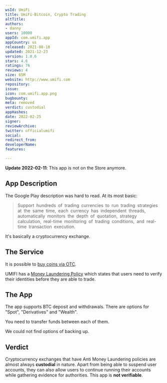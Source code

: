 ```yaml
---
wsId: UmiFi
title: UmiFi-Bitcoin, Crypto Trading
altTitle: 
authors:
- danny
users: 10000
appId: com.umifi.app
appCountry: us
released: 2021-08-18
updated: 2021-12-23
version: 1.0.6
stars: 4.6
ratings: 76
reviews: 4
size: 65M
website: http://www.umifi.com
repository: 
issue: 
icon: com.umifi.app.png
bugbounty: 
meta: removed
verdict: custodial
appHashes: 
date: 2022-02-25
signer: 
reviewArchive: 
twitter: officialumifi
social: 
redirect_from: 
developerName: 
features: 

---
```


**Update 2022-02-11**: This app is not on the Store anymore.

## App Description

The Google Play description was hard to read. At its most basic:
> Support hundreds of trading currencies to run trading strategies at the same time, each currency has independent threads, automatically monitors the depth of quotation, strategy calculation, real-time monitoring of trading conditions, and real-time transaction execution.

It's basically a cryptocurrency exchange.

## The Service

It is possible to [buy coins via OTC](https://umificom.zendesk.com/hc/en-us/articles/4405497267609--Introduction-to-Contracts-How-to-conduct-contract-transactions-APP-version-).

UMIFI has a [Money Laundering Policy](https://umificom.zendesk.com/hc/en-us/articles/4405504009497) which states that users need to verify their identities before they are able to trade.

## The App

The app supports BTC deposit and withdrawals. There are options for "Spot", "Derivatives" and "Wealth".

You need to transfer funds between each of them.

We could not find options of backing up.

## Verdict

Cryptocurrency exchanges that have Anti Money Laundering policies are almost always **custodial** in nature. Apart from being able to suspend user accounts, they can also allow users to continue running their accounts while gathering evidence for authorities. This app is **not verifiable**.
